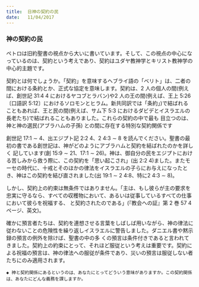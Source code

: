 ```yaml
---
title:  日神の契約の民
date:   11/04/2017
---
```


### 神の契約の民

 ペトロは旧約聖書の視点から大いに書いています。そして、この視点の中心になっているのは、契約という考えであり、契約はユダヤ教神学とキリスト教神学の中心的主題です。

 契約とは何でしょうか。「契約」を意味するヘブライ語の「ベリト」は、二者の間における条約とか、正式な協定を意味します。契約は、2 人の個人の間(例えば、創世記 31:4 4 におけるヤコブとラバン)や2 人の王の間(例えば、王上 5:26〔口語訳 5:12〕におけるソロモンとヒラム。新共同訳では「条約」)で結ばれることもあれば、王と民の間(例えば、サム下 5:3 におけるダビデとイスラエルの長老たち)で結ばれることもありました。これらの契約の中で最も 目立つのは、神と神の選民(アブラハムの子孫) との間に存在する特別な契約関係です

 創世記 17:1 ∼ 4、出エジプト記 2:2 4、2 4:3 ∼ 8 を読んでください。聖書の最初の書である創世記は、神がどのようにアブラハムと契約を結ばれたのかを詳しく 記しています(創 15:9 ∼ 21、17:1 ∼ 26)。神は、御自分の民をエジプトにおける苦しみから救う際に、この契約を「思い起こされ」(出 2:2 4)ました。またモーセの時代に、十戒とそのほかの律法をイスラエルの子らにお与えになったとき、神はこの契約を結び直されました(出 19:1 ∼ 2 4:8、特に2 4:3 ∼ 8)。

 しかし、契約上の約束は無条件ではありません。「主は、もし彼らが主の要求を忠実に守るなら、すべての収穫物において、あるいは従事しているすべての仕事において彼らを祝福する、 と契約されたのである」(『教会への証』第 2 巻 57 4ページ、英文)。

 確かに預言者たちは、契約を連想させる言葉をしばしば用いながら、神の律法に従わないことの危険性を繰り返しイスラエルに警告しました。ダニエル書や黙示録の預言の例外を除けば、聖書の中の多 くの預言は条件付きであると言われてきました。契約上の約束にとって、それほど服従という考えは重要です。契約による祝福の預言は、神の律法への服従が条件であり、災いの預言は服従しない者たちにのみ適用されます。

`◆ 神と契約関係にあるというのは、あなたにとってどういう意味がありますか。この契約関係は、あなたにどんな義務を課しますか。`
